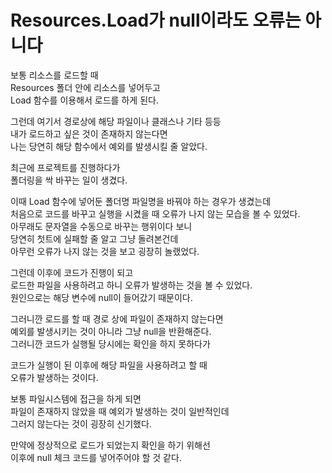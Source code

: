 # Resources.Load가 null이라도 오류는 아니다

보통 리소스를 로드할 때  
Resources 폴더 안에 리소스를 넣어두고  
Load 함수를 이용해서 로드를 하게 된다.  

그런데 여기서 경로상에 해당 파일이나 클래스나 기타 등등  
내가 로드하고 싶은 것이 존재하지 않는다면  
나는 당연히 해당 함수에서 예외를 발생시킬 줄 알았다.  

최근에 프로젝트를 진행하다가  
폴더링을 싹 바꾸는 일이 생겼다.  

이때 Load 함수에 넣어둔 폴더명 파일명을 바꿔야 하는 경우가 생겼는데  
처음으로 코드를 바꾸고 실행을 시켰을 때 오류가 나지 않는 모습을 볼 수 있었다.  
아무래도 문자열을 수동으로 바꾸는 행위이다 보니  
당연히 첫트에 실패할 줄 알고 그냥 돌려본건데  
아무런 오류가 나지 않는 것을 보고 굉장히 놀랬었다.  

그런데 이후에 코드가 진행이 되고  
로드한 파일을 사용하려고 하니 오류가 발생하는 것을 볼 수 있었다.  
원인으로는 해당 변수에 null이 들어갔기 때문이다.  

그러니깐 로드를 할 때 경로 상에 파일이 존재하지 않는다면  
예외를 발생시키는 것이 아니라 그냥 null을 반환해준다.  
그러니깐 코드가 실행될 당시에는 확인을 하지 못하다가  

코드가 실행이 된 이후에 해당 파일을 사용하려고 할 때  
오류가 발생하는 것이다.  

보통 파일시스템에 접근을 하게 되면  
파일이 존재하지 않았을 때 예외가 발생하는 것이 일반적인데  
그러지 않는다는 것이 굉장히 신기했다.  

만약에 정상적으로 로드가 되었는지 확인을 하기 위해선  
이후에 null 체크 코드를 넣어주어야 할 것 같다.  
